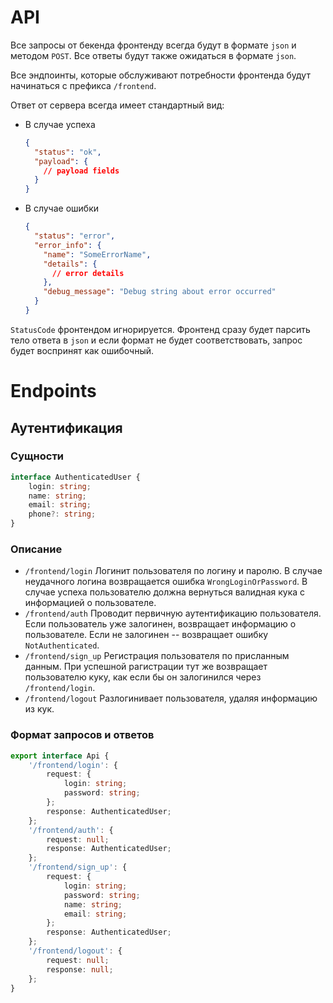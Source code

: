 # API

Все запросы от бекенда фронтенду всегда будут в формате `json` и методом `POST`. Все ответы будут также ожидаться в
формате `json`.

Все эндпоинты, которые обслуживают потребности фронтенда будут начинаться с префикса `/frontend`.

Ответ от сервера всегда имеет стандартный вид:

* В случае успеха

    ```json
    {
      "status": "ok",
      "payload": {
        // payload fields
      }
    }
    ```

* В случае ошибки

    ```json
    {
      "status": "error",
      "error_info": {
        "name": "SomeErrorName",
        "details": {
          // error details 
        },
        "debug_message": "Debug string about error occurred"
      }
    }
    ```

`StatusCode` фронтендом игнорируется. Фронтенд сразу будет парсить тело ответа в `json` и если формат не будет
соответствовать, запрос будет воспринят как ошибочный.

# Endpoints

## Аутентификация

### Сущности

```typescript
interface AuthenticatedUser {
    login: string;
    name: string;
    email: string;
    phone?: string;
}
```

### Описание

* `/frontend/login` Логинит пользователя по логину и паролю. В случае неудачного логина возвращается
  ошибка `WrongLoginOrPassword`. В случае успеха пользователю должна вернуться валидная кука с информацией о
  пользователе.
* `/frontend/auth` Проводит первичную аутентификацию пользователя. Если пользователь уже залогинен, возвращает
  информацию о пользователе. Если не залогинен -- возвращает ошибку `NotAuthenticated`.
* `/frontend/sign_up` Регистрация пользователя по присланным данным. При успешной рагистрации тут же возвращает
  пользователю куку, как если бы он залогинился через `/frontend/login`.
* `/frontend/logout` Разлогинивает пользователя, удаляя информацию из кук.

### Формат запросов и ответов

```typescript
export interface Api {
    '/frontend/login': {
        request: {
            login: string;
            password: string;
        };
        response: AuthenticatedUser;
    };
    '/frontend/auth': {
        request: null;
        response: AuthenticatedUser;
    };
    '/frontend/sign_up': {
        request: {
            login: string;
            password: string;
            name: string;
            email: string;
        };
        response: AuthenticatedUser;
    };
    '/frontend/logout': {
        request: null;
        response: null;
    };
}
```
